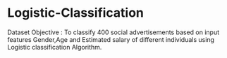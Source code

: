 # Logistic-Classification

Dataset Objective : To classify 400 social advertisements based on input features Gender,Age and Estimated salary of different individuals
using Logistic classification Algorithm.
